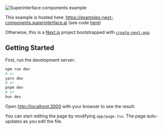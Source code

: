 ![Superinterface components example](https://raw.githubusercontent.com/supercorp-ai/superinterface/main/examples/next-components/src/app/opengraph-image.png)

This example is hosted here: https://examples-next-components.superinterface.ai (see code [here](https://github.com/supercorp-ai/superinterface/tree/main/examples/next-components))

Otherwise, this is a [Next.js](https://nextjs.org/) project bootstrapped with [`create-next-app`](https://github.com/vercel/next.js/tree/canary/packages/create-next-app).

## Getting Started

First, run the development server:

```bash
npm run dev
# or
yarn dev
# or
pnpm dev
# or
bun dev
```

Open [http://localhost:3000](http://localhost:3000) with your browser to see the result.

You can start editing the page by modifying `app/page.tsx`. The page auto-updates as you edit the file.
